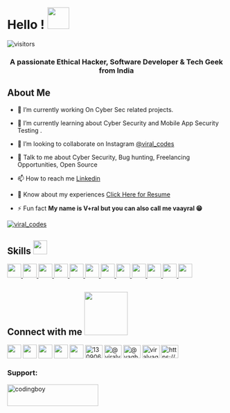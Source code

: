 <h1> Hello ! <img src = "https://raw.githubusercontent.com/MartinHeinz/MartinHeinz/master/wave.gif" width = 50px> </h1>
<p align='center'>

![visitors](https://komarev.com/ghpvc/?username=viralvaghela)

<h3 align="center">A passionate Ethical Hacker, Software Developer & Tech Geek from India</h3>


<h2> About Me</h2>

<!-- <img width="55%" align="right" alt="Github" src="https://raw.githubusercontent.com/onimur/.github/master/.resources/git-header.svg" /> -->

- 🔭 I’m currently working On Cyber Sec related projects.

- 🌱 I’m currently learning about Cyber Security and Mobile App Security Testing .

- 👯 I’m looking to collaborate on Instagram [@viral_codes](https://instagram.com/viral_codes)

- 💬 Talk to me about Cyber Security, Bug hunting, Freelancing Opportunities, Open Source

- 📫 How to reach me [Linkedin](https://www.linkedin.com/in/viralv/)

- 📄 Know about my experiences [Click Here for Resume](https://drive.google.com/file/d/17GIkvXAv7yE4J_LlKSCQHyLohOj59bYF/view?usp=sharing)

- ⚡ Fun fact **My name is V+ral but you can also call me vaayral 😁**
<p align="left"> <a href="https://twitter.com/viral_codes" target="blank"><img src="https://img.shields.io/twitter/follow/256_BYTE?logo=twitter&style=for-the-badge" alt="viral_codes" /></a> </p>


<h2> Skills <img src = "https://media2.giphy.com/media/QssGEmpkyEOhBCb7e1/giphy.gif?cid=ecf05e47a0n3gi1bfqntqmob8g9aid1oyj2wr3ds3mg700bl&rid=giphy.gif" width = 32px> </h2>
<a href= https://github.com/viralvaghela?tab=repositories&q=&type=&language=java&sort= > <img width ='32px' src ='https://raw.githubusercontent.com/rahulbanerjee26/githubAboutMeGenerator/main/icons/java.svg'> </a>
<a href= https://github.com/viralvaghela?tab=repositories&q=&type=&language=javascript&sort= > <img width ='32px' src ='https://raw.githubusercontent.com/rahulbanerjee26/githubAboutMeGenerator/main/icons/javascript.svg'> </a>
<a href= https://github.com/viralvaghela?tab=repositories&q=&type=&language=flutter&sort= > <img width ='32px' src ='https://raw.githubusercontent.com/rahulbanerjee26/githubAboutMeGenerator/main/icons/flutter.svg'> </a>
<a href= https://github.com/viralvaghela?tab=repositories&q=&type=&language=dart&sort= > <img width ='32px' src ='https://raw.githubusercontent.com/rahulbanerjee26/githubAboutMeGenerator/main/icons/dart.svg'> </a>
<a href= https://github.com/viralvaghela?tab=repositories&q=&type=&language=nodejs&sort= > <img width ='32px' src ='https://raw.githubusercontent.com/rahulbanerjee26/githubAboutMeGenerator/main/icons/nodejs.svg'> </a>
<a href= https://github.com/viralvaghela?tab=repositories&q=&type=&language=firebase&sort= > <img width ='32px' src ='https://raw.githubusercontent.com/rahulbanerjee26/githubAboutMeGenerator/main/icons/firebase.svg'> </a>
<a href= https://github.com/viralvaghela?tab=repositories&q=&type=&language=c&sort= > <img width ='32px' src ='https://raw.githubusercontent.com/rahulbanerjee26/githubAboutMeGenerator/main/icons/c.svg'> </a>
<a href= https://github.com/viralvaghela?tab=repositories&q=&type=&language=cpp&sort= > <img width ='32px' src ='https://raw.githubusercontent.com/rahulbanerjee26/githubAboutMeGenerator/main/icons/cpp.svg'> </a>
<a href= https://github.com/viralvaghela?tab=repositories&q=&type=&language=php&sort= > <img width ='32px' src ='https://raw.githubusercontent.com/rahulbanerjee26/githubAboutMeGenerator/main/icons/php.svg'> </a>
<a href= https://github.com/viralvaghela?tab=repositories&q=&type=&language=wordpress&sort= > <img width ='32px' src ='https://raw.githubusercontent.com/rahulbanerjee26/githubAboutMeGenerator/main/icons/wordpress.svg'> </a>
<a href= https://github.com/viralvaghela?tab=repositories&q=&type=&language=github&sort= > <img width ='32px' src ='https://raw.githubusercontent.com/rahulbanerjee26/githubAboutMeGenerator/main/icons/github.svg'> </a>
<a href= https://github.com/viralvaghela?tab=repositories&q=&type=&language=python&sort= > <img width ='32px' src ='https://raw.githubusercontent.com/rahulbanerjee26/githubAboutMeGenerator/main/icons/python.svg'> </a>

<h2> Connect with me <img src='https://raw.githubusercontent.com/ShahriarShafin/ShahriarShafin/main/Assets/handshake.gif' width="100px"> </h2>
<a href = 'https://www.linkedin.com/in/viralv'> <img width = '32px' align= 'center' src="https://raw.githubusercontent.com/rahulbanerjee26/githubAboutMeGenerator/main/icons/linked-in-alt.svg"/></a>
<a href = 'https://www.twitter.com/256_BYTE'> <img width = '32px' align= 'center' src="https://raw.githubusercontent.com/rahulbanerjee26/githubAboutMeGenerator/main/icons/twitter.svg"/></a>
<a href = 'https://viralvaghela.com'> <img width = '32px' align= 'center' src="https://raw.githubusercontent.com/rahulbanerjee26/githubAboutMeGenerator/main/icons/portfolio.png"/></a>
<a href = 'https://www.instagram.com/viral_codes'> <img width = '32px' align= 'center' src="https://raw.githubusercontent.com/rahulbanerjee26/githubAboutMeGenerator/main/icons/instagram.svg"/></a>
<a href = 'https://dev.to/viralvaghela'> <img width = '32px' align= 'center' src="https://raw.githubusercontent.com/rahuldkjain/github-profile-readme-generator/master/src/images/icons/Social/devto.svg"/></a>
<a href="https://stackoverflow.com/users/13090648/viral" target="blank"><img align="center" src="https://raw.githubusercontent.com/rahuldkjain/github-profile-readme-generator/master/src/images/icons/Social/stack-overflow.svg" alt="13090648/viral" height="30" width="40" /></a>
<a href="https://hashnode.com/@viralvaghela" target="blank"><img align="center" src="https://raw.githubusercontent.com/rahuldkjain/github-profile-readme-generator/master/src/images/icons/Social/hashnode.svg" alt="@viralvaghela" height="30" width="40" /></a>
<a href="https://medium.com/@vaghelaviral" target="blank"><img align="center" src="https://raw.githubusercontent.com/rahuldkjain/github-profile-readme-generator/master/src/images/icons/Social/medium.svg" alt="@vaghelaviral" height="30" width="40" /></a>
<!-- <a href="https://www.codechef.com/users/viralvaghela" target="blank"><img align="center" src="https://cdn.jsdelivr.net/npm/simple-icons@3.1.0/icons/codechef.svg" alt="viralvaghela" height="30" width="40" /></a> -->
<a href="https://www.leetcode.com/vaghelaviral4" target="blank"><img align="center" src="https://raw.githubusercontent.com/rahuldkjain/github-profile-readme-generator/master/src/images/icons/Social/leet-code.svg" alt="viralvaghela" height="30" width="40" /></a>
<a href="/https://viralvaghela.github.io/blog/feed.xml" target="blank"><img align="center" src="https://raw.githubusercontent.com/rahuldkjain/github-profile-readme-generator/master/src/images/icons/Social/rss.svg" alt="https://viralvaghela.github.io/blog" height="30" width="40" /></a>
<h3 align="left">Support:</h3>
<p><a href="https://www.buymeacoffee.com/codingboy"> <img align="left" src="https://cdn.buymeacoffee.com/buttons/v2/default-yellow.png" height="50" width="210" alt="codingboy" /></a></p><br>
</p>
<!--
<h2> Stuff I worked on last week  <img src = "https://media1.giphy.com/media/JZ40cnfnN11KycrvMF/giphy.gif?cid=ecf05e47a0n3gi1bfqntqmob8g9aid1oyj2wr3ds3mg700bl&rid=giphy.gif" width = 70px> </h2>
<div align="center">
    <pre>G I T H U B  S T A T S</pre>
    <img align="center" src="https://github-readme-stats.anuraghazra1.vercel.app/api?username=viralvaghela&show_icons=true&include_all_commits=true&title_color=F58529&icon_color=F58529" alt="viral's github stats" />
</div>
<br>
<h2> My GitHub Stats <img src='https://media1.giphy.com/media/du3J3cXyzhj75IOgvA/giphy.gif?cid=ecf05e47x2g034i9pzwtzzsd3xgg2w9nr94t4tflbbgo3008&rid=giphy.gif' width='32px'> </h2>

![Metrics](https://metrics.lecoq.io/viralvaghela?template=terminal&base.header=0&base.activity=0&base.repositories=0&base.metadata=0&languages=1&languages.limit=8&languages.colors=github&languages.threshold=0%25&config.timezone=America%2FToronto)
-->
<h2> Some Programming Humor for you <img align ='center' src='https://media2.giphy.com/media/UQDSBzfyiBKvgFcSTw/giphy.gif?cid=ecf05e47p3cd513axbek3f56ti3jzizq8hincw20jauyyfyw&rid=giphy.gif' width = '32px'></h2>

![Jokes Card](https://readme-jokes.vercel.app/api?theme=default)<br>
